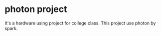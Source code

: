 # photon project
It's a hardware using project for college class.
This project use photon by spark.
